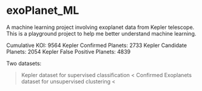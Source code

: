 # exoPlanet_ML
A machine learning project involving exoplanet data from Kepler telescope.
This is a playground project to help me better understand machine learning.

Cumulative KOI: 9564
Kepler Confirmed Planets: 2733
Kepler Candidate Planets: 2054
Kepler False Positive Planets: 4839

Two datasets:
> Kepler dataset for supervised classification <
> Confirmed Exoplanets dataset for unsupervised clustering <

